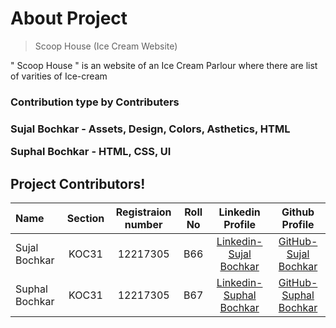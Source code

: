 <h1> About Project </h1>

>  Scoop House (Ice Cream Website)

" Scoop House " is an website of an Ice Cream Parlour where there are list of varities of Ice-cream 
<h3> Contribution type by Contributers<h3> 

**Sujal Bochkar** - Assets, Design, Colors, Asthetics, HTML

**Suphal Bochkar** - HTML, CSS, UI



## Project Contributors!

| Name               | Section    | Registraion number|Roll No |Linkedin Profile                        |Github Profile         |
| :---               |    :----:  |         :---:     | :----:      |:---:                                    | :---:                  |
| Sujal Bochkar      | KOC31      | 12217305          | B66|<a href="https://linkedin.com/in/sujal-bochkar-9a2a02254" target="_blank"> Linkedin-Sujal Bochkar </a> |<a href="https://github.com/SujalBochkar" target="_blank"> GitHub-Sujal Bochkar </a>|
| Suphal Bochkar     | KOC31      | 12217305          |B67|<a href="https://linkedin.com/in/suphal-bochkar-35815a255" target="_blank"> Linkedin-Suphal Bochkar </a>|<a href="https://github.com/SuphalBochkar" target="_blank"> GitHub-Suphal Bochkar </a>|

